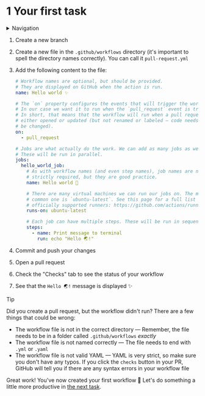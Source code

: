 # 1 Your first task

<details>
<summary>Navigation</summary>

1. **Creating a workflow** (this task)
1. [Building code in a workflow](../2/README.md)
1. [Running multiple jobs in parallel](../3/README.md)
1. [Running jobs in sequence](../4/README.md)
1. [Deploying to GitHub Pages](../5/README.md)
1. [Using other events to run workflows](../6/README.md)
1. [Outputs from steps and jobs](../7/README.md)
1. [Keeping dependencies up to date with Dependabot](../8/README.md)

</details>

1. Create a new branch
1. Create a new file in the `.github/workflows` directory (it's important to spell the directory names correctly). You can call it `pull-request.yml`
1. Add the following content to the file:

   ```yaml
   # Workflow names are optional, but should be provided.
   # They are displayed on GitHub when the action is run.
   name: Hello world ✨

   # The `on` property configures the events that will trigger the workflow.
   # In our case we want it to run when the `pull_request` event is triggered.
   # In short, that means that the workflow will run when a pull request is
   # either opened or updated (but not renamed or labeled – code needs to
   # be changed).
   on:
     - pull_request

   # Jobs are what actually do the work. We can add as many jobs as we want.
   # These will be run in parallel.
   jobs:
     hello_world_job:
       # As with workflow names (and even step names), job names are not
       # strictly required, but they are good practice.
       name: Hello world 🌱

       # There are many virtual machines we can run our jobs on. The most
       # common one is `ubuntu-latest`. See this page for a full list of
       # officially supported runners: https://github.com/actions/runner-images
       runs-on: ubuntu-latest

       # Each job can have multiple steps. These will be run in sequence.
       steps:
         - name: Print message to terminal
           run: echo "Hello 🌏!"
   ```

1. Commit and push your changes
1. Open a pull request
1. Check the "Checks" tab to see the status of your workflow
1. See that the `Hello 🌏!` message is displayed ✨

> [!TIP]
> Did you create a pull request, but the workflow didn't run?
> There are a few things that could be wrong:
>
> - The workflow file is not in the correct directory — Remember, the file needs to be in a folder called `.github/workflows` _exactly_
> - The workflow file is not named correctly — The file needs to end with `.yml` or `.yaml`
> - The workflow file is not valid YAML — YAML is very strict, so make sure you don't have any typos. If you click the `checks` button in your PR, GitHub will tell you if there are any syntax errors in your workflow file

Great work!
You've now created your first workflow 🎉
Let's do something a little more productive in [the next task](../2/README.md).
